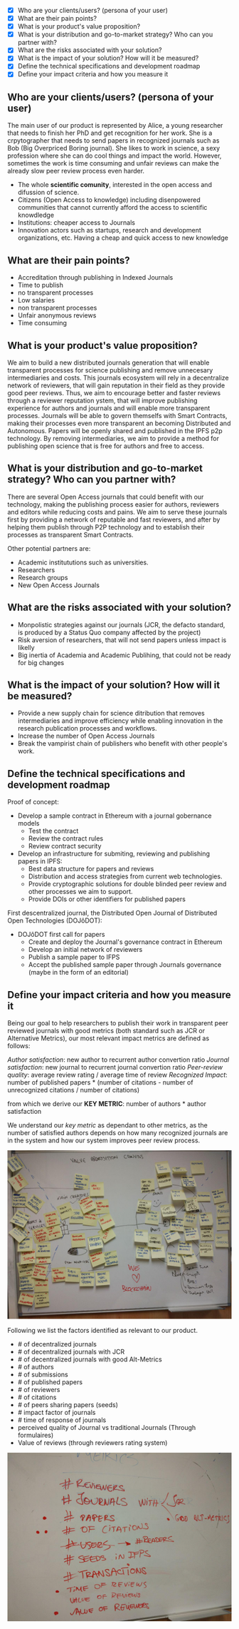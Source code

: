 
- [x] Who are your clients/users? (persona of your user)
- [x] What are their pain points?
- [x] What is your product's value proposition?
- [x] What is your distribution and go-to-market strategy? Who can you partner with?
- [x] What are the risks associated with your solution?
- [x] What is the impact of your solution? How will it be measured?
- [x] Define the technical specifications and development roadmap
- [x] Define your impact criteria and how you measure it

## Who are your clients/users? (persona of your user)

The main user of our product is represented by Alice, a young researcher that needs to finish her PhD and get recognition for her work. She is a crpytographer that needs to send papers in recognized journals such as Bob (Big Overpriced Boring journal). She likes to work in science, a sexy profession where she can do cool things and impact the world. However, sometimes the work is time consuming and unfair reviews can make the already slow peer review process even harder.

- The whole **scientific comunity**, interested in the open access and difussion of science.
- Citizens (Open Access to knowledge) including disenpowered communities that cannot currently afford the access to scientific knowdledge
- Institutions: cheaper access to Journals
- Innovation actors such as startups, research and development organizations, etc. Having a cheap and quick access to new knowledge


## What are their pain points?
- Accreditation through publishing in Indexed Journals
- Time to publish
- no transparent processes
- Low salaries
- non transparent processes
- Unfair anonymous reviews
- Time consuming

## What is your product's value proposition?

We aim to build a new distributed journals generation that will enable transparent processes for science publishing and remove unnecesary intermediaries and costs. This journals ecosystem will rely in a decentralize network of reviewers, that will gain reputation in their field as they provide good peer reviews. Thus, we aim to encourage better and faster reviews through a reviewer reputation ystem, that will improve publishing experience for authors and journals and will enable more transparent processes. Journals will be able to govern themselfs with Smart Contracts, making their processes even more transparent an becoming Distributed and Autonomous. Papers will be openly shared and published in the IPFS p2p technology. By removing intermediaries, we aim to provide a method for publishing open science that is free for authors and free to access.

## What is your distribution and go-to-market strategy? Who can you partner with?

There are several Open Access journals that could benefit with our technology, making the publishing process easier for authors, reviewers and editors while reducing costs and pains. We aim to serve these journals first by providing a network of reputable and fast reviewers, and after by helping them publish through P2P technology and to establish their processes as transparent Smart Contracts.

Other potential partners are:

- Academic institututions such as universities.
- Researchers
- Research groups
- New Open Access Journals

## What are the risks associated with your solution?
- Monpolistic strategies against our journals (JCR, the defacto standard, is produced by a Status Quo company affected by the project)
- Risk aversion of researchers, that will not send papers unless impact is likelly
- Big inertia of Academia and Academic Publihing, that could not be ready for big changes

## What is the impact of your solution? How will it be measured?
- Provide a new supply chain for science ditribution that removes intermediaries and improve efficiency while enabling innovation in the research publication processes and workflows.
- Increase the number of Open Access Journals
- Break the vampirist chain of publishers who benefit with other people's work.

## Define the technical specifications and development roadmap
Proof of concept:
  - Develop a sample contract in Ethereum with a journal gobernance models
    - Test the contract
    - Review the contract rules
    - Review contract security
  - Develop an infrastructure for submiting, reviewing and publishing papers in IPFS:
    - Best data structure for papers and reviews
    - Distribution and access strategies from current web technologies.
    - Provide cryptographic solutions for double blinded peer review and other processes we aim to support.
    - Provide DOIs or other identifiers for published papers

First descentralized journal, the Distributed Open Journal of Distributed Open Technologies (DOJôDOT):
  - DOJôDOT first call for papers
    - Create and deploy the Journal's governance contract in Ethereum
    - Develop an initial network of reviewers
    - Publish a sample paper to IFPS
    - Accept the published sample paper through Journals governance (maybe in the form of an editorial)


## Define your impact criteria and how you measure it

Being our goal to help researchers to publish their work in transparent peer reviewed journals with good metrics (both standard such as JCR or Alternative Metrics), our most relevant impact metrics are defined as follows:

*Author satisfaction*: new author to recurrent author convertion ratio
*Journal satisfaction*: new journal to recurrent journal convertion ratio
*Peer-review quality*: average review rating / average time of review
*Recognized Impact*: number of published papers * (number of citations - number of unrecognized citations / number of citations)

from which we derive our **KEY METRIC**: number of authors * author satisfaction

We understand our *key metric* as dependant to other metrics, as the number of satisfied authors depends on how many recognized journals are in the system and how our system improves peer review process.

![value proposition canvas](valuePropositionCanvas.jpg)

Following we list the factors identified as relevant to our product.

- \# of decentralized journals
- \# of decentralized journals with JCR
- \# of decentralized journals with good Alt-Metrics
- \# of authors
- \# of submissions
- \# of published papers
- \# of reviewers
- \# of citations
- \# of peers sharing papers (seeds)
- \# impact factor of journals
- \# time of response of journals
- perceived quality of Journal vs traditional Journals  (Through formulaires)
- Value of reviews (through reviewers rating system)

![impact factors](impactFactors.jpg)
